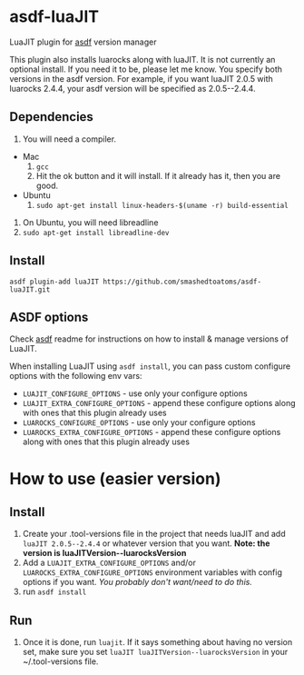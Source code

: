 # asdf-luaJIT

LuaJIT plugin for [asdf](https://github.com/asdf-vm/asdf) version manager

This plugin also installs luarocks along with luaJIT.  It is not currently an optional install.  If you need it to be, please let me know.
You specify both versions in the asdf version.  For example, if you want luaJIT 2.0.5 with luarocks 2.4.4, your asdf version will be specified as 2.0.5--2.4.4.

## Dependencies
1. You will need a compiler.
  * Mac
    1. ```gcc```
    1. Hit the ok button and it will install.  If it already has it, then you are good.
  * Ubuntu
    1. ```sudo apt-get install linux-headers-$(uname -r) build-essential```
1. On Ubuntu, you will need libreadline
  1. ```sudo apt-get install libreadline-dev```

## Install

```
asdf plugin-add luaJIT https://github.com/smashedtoatoms/asdf-luaJIT.git
```

## ASDF options

Check [asdf](https://github.com/asdf-vm/asdf) readme for instructions on how to install & manage versions of LuaJIT.

When installing LuaJIT using `asdf install`, you can pass custom configure options with the following env vars:

* `LUAJIT_CONFIGURE_OPTIONS` - use only your configure options
* `LUAJIT_EXTRA_CONFIGURE_OPTIONS` - append these configure options along with ones that this plugin already uses
* `LUAROCKS_CONFIGURE_OPTIONS` - use only your configure options
* `LUAROCKS_EXTRA_CONFIGURE_OPTIONS` - append these configure options along with ones that this plugin already uses

# How to use (easier version)
## Install
1. Create your .tool-versions file in the project that needs luaJIT and add `luaJIT 2.0.5--2.4.4` or whatever version that you want. __Note: the version is luaJITVersion--luarocksVersion__
2. Add a `LUAJIT_EXTRA_CONFIGURE_OPTIONS` and/or `LUAROCKS_EXTRA_CONFIGURE_OPTIONS` environment variables with config options if you want. _You probably don't want/need to do this._
2. run `asdf install`

## Run
1. Once it is done, run `luajit`.  If it says something about having no version set, make sure you set `luaJIT luaJITVersion--luarocksVersion` in your ~/.tool-versions file.
